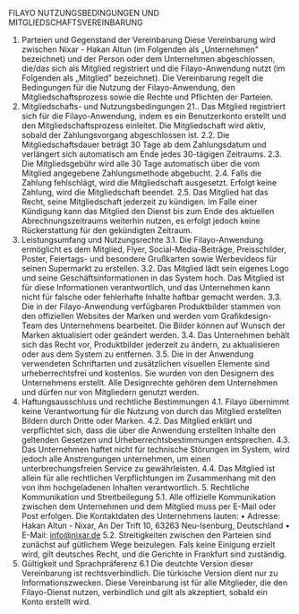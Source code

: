 FILAYO NUTZUNGSBEDINGUNGEN UND MITGLIEDSCHAFTSVEREINBARUNG
1. Parteien und Gegenstand der Vereinbarung
Diese Vereinbarung wird zwischen Nixar - Hakan Altun (im Folgenden als „Unternehmen" bezeichnet) und der Person oder dem Unternehmen abgeschlossen, die/das sich als Mitglied registriert und die Filayo-Anwendung nutzt (im Folgenden als „Mitglied" bezeichnet).
Die Vereinbarung regelt die Bedingungen für die Nutzung der Filayo-Anwendung, den Mitgliedschaftsprozess sowie die Rechte und Pflichten der Parteien.
2. Mitgliedschafts- und Nutzungsbedingungen
21.. Das Mitglied registriert sich für die Filayo-Anwendung, indem es ein Benutzerkonto erstellt und den Mitgliedschaftsprozess einleitet. Die Mitgliedschaft wird aktiv, sobald der Zahlungsvorgang abgeschlossen ist.
2.2. Die Mitgliedschaftsdauer beträgt 30 Tage ab dem Zahlungsdatum und verlängert sich automatisch am Ende jedes 30-tägigen Zeitraums.
2.3. Die Mitgliedsgebühr wird alle 30 Tage automatisch über die vom Mitglied angegebene Zahlungsmethode abgebucht. 2.4. Falls die Zahlung fehlschlägt, wird die Mitgliedschaft ausgesetzt. Erfolgt keine Zahlung, wird die Mitgliedschaft beendet.
2.5. Das Mitglied hat das Recht, seine Mitgliedschaft jederzeit zu kündigen. Im Falle einer Kündigung kann das Mitglied den Dienst bis zum Ende des aktuellen Abrechnungszeitraums weiterhin nutzen, es erfolgt jedoch keine Rückerstattung für den gekündigten Zeitraum.
3. Leistungsumfang und Nutzungsrechte
3.1. Die Filayo-Anwendung ermöglicht es dem Mitglied, Flyer, Social-Media-Beiträge, Preisschilder, Poster, Feiertags- und besondere Grußkarten sowie Werbevideos für seinen Supermarkt zu erstellen.
3.2. Das Mitglied lädt sein eigenes Logo und seine Geschäftsinformationen in das System hoch. Das Mitglied ist für diese Informationen verantwortlich, und das Unternehmen kann nicht für falsche oder fehlerhafte Inhalte haftbar gemacht werden.
3.3. Die in der Filayo-Anwendung verfügbaren Produktbilder stammen von den offiziellen Websites der Marken und werden vom Grafikdesign-Team des Unternehmens bearbeitet. Die Bilder können auf Wunsch der Marken aktualisiert oder geändert werden.
3.4. Das Unternehmen behält sich das Recht vor, Produktbilder jederzeit zu ändern, zu aktualisieren oder aus dem System zu entfernen.
3.5. Die in der Anwendung verwendeten Schriftarten und zusätzlichen visuellen Elemente sind urheberrechtsfrei und kostenlos. Sie wurden von den Designern des Unternehmens erstellt. Alle Designrechte gehören dem Unternehmen und dürfen nur von Mitgliedern genutzt werden.
4. Haftungsausschluss und rechtliche Bestimmungen
4.1. Filayo übernimmt keine Verantwortung für die Nutzung von durch das Mitglied erstellten Bildern durch Dritte oder Marken.
4.2. Das Mitglied erklärt und verpflichtet sich, dass die über die Anwendung erstellten Inhalte den geltenden Gesetzen und Urheberrechtsbestimmungen entsprechen.
4.3. Das Unternehmen haftet nicht für technische Störungen im System, wird jedoch alle Anstrengungen unternehmen, um einen unterbrechungsfreien Service zu gewährleisten.
4.4. Das Mitglied ist allein für alle rechtlichen Verpflichtungen im Zusammenhang mit den von ihm hochgeladenen Inhalten verantwortlich. 5. Rechtliche Kommunikation und Streitbeilegung
5.1. Alle offizielle Kommunikation zwischen dem Unternehmen und dem Mitglied muss per E-Mail oder Post erfolgen. Die Kontaktdaten des Unternehmens lauten:
• Adresse: Hakan Altun - Nixar, An Der Trift 10, 63263 Neu-Isenburg, Deutschland • E-Mail: info@nixar.de
5.2. Streitigkeiten zwischen den Parteien sind zunächst auf gütlichem Wege beizulegen. Fals keine Einigung erzielt wird, gilt deutsches Recht, und die Gerichte in Frankfurt sind zuständig.
6. Gültigkeit und Sprachpräferenz
6.1 Die deutchte Version dieser Vereinbarung ist rechtsverbindlich. Die türkische Version dient nur zu Informationszwecken. Diese Vereinbarung ist für alle Mitglieder, die den Filayo-Dienst nutzen, verbindlich und gilt als akzeptiert, sobald ein Konto erstellt wird.
